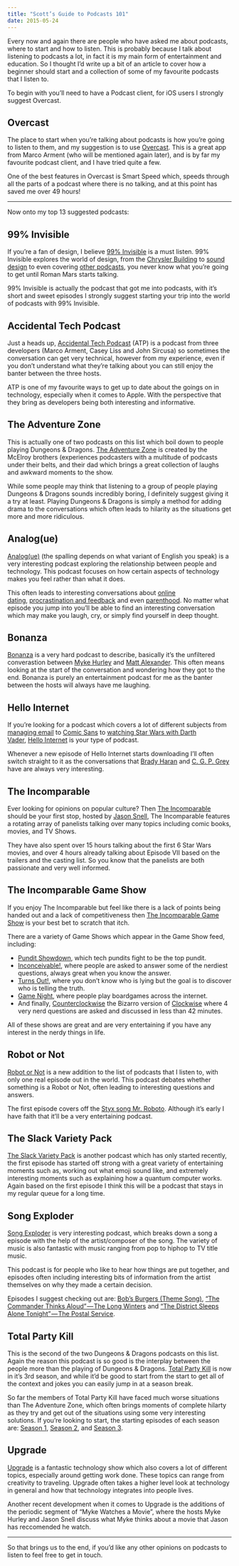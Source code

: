 ```yaml
---
title: "Scott’s Guide to Podcasts 101"
date: 2015-05-24
---
```


Every now and again there are people who have asked me about podcasts, where to start and how to listen. This is probably because I talk about listening to podcasts a lot, in fact it is my main form of entertainment and education.
So I thought I’d write up a bit of an article to cover how a beginner should start and a collection of some of my favourite podcasts that I listen to.

To begin with you’ll need to have a Podcast client, for iOS users I strongly suggest Overcast.

## Overcast

The place to start when you’re talking about podcasts is how you’re going to listen to them, and my suggestion is to use [Overcast](https://itunes.apple.com/au/app/overcast-podcast-player/id888422857?mt=8). This is a great app from Marco Arment (who will be mentioned again later), and is by far my favourite podcast client, and I have tried quite a few.

One of the best features in Overcast is Smart Speed which, speeds through all the parts of a podcast where there is no talking, and at this point has saved me over 49 hours!

----

Now onto my top 13 suggested podcasts:

## 99% Invisible

If you’re a fan of design, I believe [99% Invisible](http://99percentinvisible.org/) is a must listen. 99% Invisible explores the world of design, from the [Chrysler Building](http://99percentinvisible.org/episode/higher-and-higher/) to [sound design](http://99percentinvisible.org/episode/the-sound-of-sports/) to even covering [other podcasts](http://99percentinvisible.org/episode/song-exploder/), you never know what you’re going to get until Roman Mars starts talking.

99% Invisible is actually the podcast that got me into podcasts, with it’s short and sweet episodes I strongly suggest starting your trip into the world of podcasts with 99% Invisible.

## Accidental Tech Podcast

Just a heads up, [Accidental Tech Podcast](http://atp.fm/) (ATP) is a podcast from three developers (Marco Arment, Casey Liss and John Sircusa) so sometimes the conversation can get very technical, however from my experience, even if you don’t understand what they’re talking about you can still enjoy the banter between the three hosts.

ATP is one of my favourite ways to get up to date about the goings on in technology, especially when it comes to Apple. With the perspective that they bring as developers being both interesting and informative.

## The Adventure Zone

This is actually one of two podcasts on this list which boil down to people playing Dungeons & Dragons. [The Adventure Zone](http://www.maximumfun.org/shows/adventure-zone) is created by the McElroy brothers (experiences podcasters with a multitude of podcasts under their belts, and their dad which brings a great collection of laughs and awkward moments to the show.

While some people may think that listening to a group of people playing Dungeons & Dragons sounds incredibly boring, I definitely suggest giving it a try at least. Playing Dungeons & Dragons is simply a method for adding drama to the conversations which often leads to hilarity as the situations get more and more ridiculous.

## Analog(ue)

[Analog(ue)](http://www.relay.fm/analogue) (the spalling depends on what variant of English you speak) is a very interesting podcast exploring the relationship between people and technology. This podcast focuses on how certain aspects of technology makes you feel rather than what it does.

This often leads to interesting conversations about [online dating](http://www.relay.fm/analogue/37), [procrastination and feedback](http://www.relay.fm/analogue/21) and even [parenthood](http://www.relay.fm/analogue/12). No matter what episode you jump into you’ll be able to find an interesting conversation which may make you laugh, cry, or simply find yourself in deep thought.

## Bonanza

[Bonanza](http://www.relay.fm/bonanza) is a very hard podcast to describe, basically it’s the unfiltered converastion between [Myke Hurley](http://twitter.com/imyke) and [Matt Alexander](http://twitter.com/mattalexand). This often means looking at the start of the conversation and wondering how they got to the end. Bonanza is purely an entertainment podcast for me as the banter between the hosts will always have me laughing.

## Hello Internet

If you’re looking for a podcast which covers a lot of different subjects from [managing email](http://www.hellointernet.fm/podcast/6) to [Comic Sans](http://www.hellointernet.fm/podcast/14) to [watching Star Wars with Darth Vader](http://www.hellointernet.fm/podcast/31), [Hello Internet](http://www.hellointernet.fm/) is your type of podcast.

Whenever a new episode of Hello Internet starts downloading I’ll often switch straight to it as the conversations that [Brady Haran](http://www.bradyharan.com/) and [C. G. P. Grey](http://www.cgpgrey.com/) have are always very interesting.

## The Incomparable

Ever looking for opinions on popular culture? Then [The Incomparable](https://www.theincomparable.com/theincomparable/) should be your first stop, hosted by [Jason Snell](http://www.sixcolors.com/), The Incomparable features a rotating array of panelists talking over many topics including comic books, movies, and TV Shows.

They have also spent over 15 hours talking about the first 6 Star Wars movies, and over 4 hours already talking about Episode VII based on the trailers and the casting list. So you know that the panelists are both passionate and very well informed.

## The Incomparable Game Show

If you enjoy The Incomparable but feel like there is a lack of points being handed out and a lack of competitiveness then [The Incomparable Game Show](https://www.theincomparable.com/gameshow/) is your best bet to scratch that itch.

There are a variety of Game Shows which appear in the Game Show feed, including:

- [Pundit Showdown](https://www.theincomparable.com/gameshow/pundit/), which tech pundits fight to be the top pundit.
- [Inconceivable!](https://www.theincomparable.com/gameshow/inconceivable/), where people are asked to answer some of the nerdiest questions, always great when you know the answer.
- [Turns Out!](https://www.theincomparable.com/gameshow/turnsout/), where you don’t know who is lying but the goal is to discover who is telling the truth.
- [Game Night](https://www.theincomparable.com/gameshow/gamenight/), where people play boardgames across the internet.
- And finally, [Counterclockwise](https://www.theincomparable.com/gameshow/counterclockwise/) the Bizarro version of [Clockwise](http://www.relay.fm/clockwise) where 4 very nerd questions are asked and discussed in less than 42 minutes.

All of these shows are great and are very entertaining if you have any interest in the nerdy things in life.

## Robot or Not

[Robot or Not](https://www.theincomparable.com/robot/) is a new addition to the list of podcasts that I listen to, with only one real episode out in the world. This podcast debates whether something is a Robot or Not, often leading to interesting questions and answers.

The first episode covers off the [Styx song Mr. Roboto](https://www.theincomparable.com/robot/1/index.php). Although it’s early I have faith that it’ll be a very entertaining podcast.

## The Slack Variety Pack

[The Slack Variety Pack](https://slack.com/varietypack) is another podcast which has only started recently, the first episode has started off strong with a great variety of entertaining moments such as, working out what emoji sound like, and extremely interesting moments such as explaining how a quantum computer works.
Again based on the first episode I think this will be a podcast that stays in my regular queue for a long time.

## Song Exploder

[Song Exploder](http://songexploder.net/) is very interesting podcast, which breaks down a song a episode with the help of the artist/composer of the song. The variety of music is also fantastic with music ranging from pop to hiphop to TV title music.

This podcast is for people who like to hear how things are put together, and episodes often including interesting bits of information from the artist themselves on why they made a certain decision.

Episodes I suggest checking out are: [Bob’s Burgers (Theme Song)](http://songexploder.net/loren-bouchard), [“The Commander Thinks Aloud” — The Long Winters](http://songexploder.net/the-long-winters) and [“The District Sleeps Alone Tonight” — The Postal Service](http://songexploder.net/the-postal-service).

## Total Party Kill

This is the second of the two Dungeons & Dragons podcasts on this list. Again the reason this podcast is so good is the interplay between the people more than the playing of Dungeons & Dragons. [Total Party Kill](https://www.theincomparable.com/tpk/) is now in it’s 3rd season, and while it’d be good to start from the start to get all of the context and jokes you can easily jump in at a season break.

So far the members of Total Party Kill have faced much worse situations than The Adventure Zone, which often brings moments of complete hilarty as they try and get out of the situations using some very interesting solutions.
If you’re looking to start, the starting episodes of each season are: [Season 1](https://www.theincomparable.com/tpk/1/index.php), [Season 2](https://www.theincomparable.com/tpk/24/index.php), and [Season 3](https://www.theincomparable.com/tpk/43/index.php).

## Upgrade

[Upgrade](http://www.relay.fm/upgrade) is a fantastic technology show which also covers a lot of different topics, especially around getting work done. These topics can range from creativity to traveling. Upgrade often takes a higher level look at technology in general and how that technology integrates into people lives.

Another recent development when it comes to Upgrade is the additions of the periodic segment of “Myke Watches a Movie”, where the hosts Myke Hurley and Jason Snell discuss what Myke thinks about a movie that Jason has reccomended he watch.

----

So that brings us to the end, if you’d like any other opinions on podcasts to listen to feel free to get in touch.
